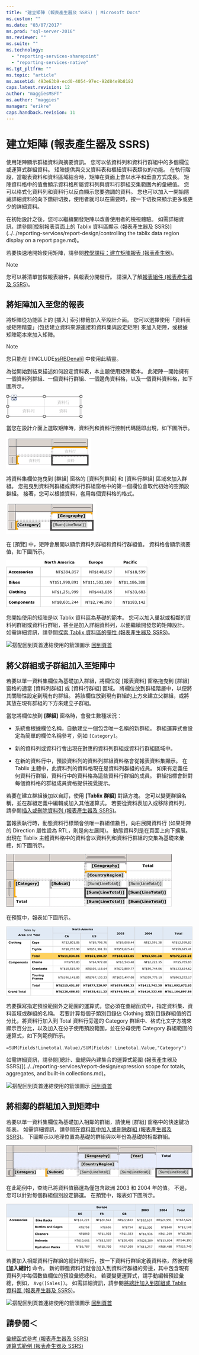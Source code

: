 ```yaml
---
title: "建立矩陣 (報表產生器及 SSRS) | Microsoft Docs"
ms.custom: ""
ms.date: "03/07/2017"
ms.prod: "sql-server-2016"
ms.reviewer: ""
ms.suite: ""
ms.technology: 
  - "reporting-services-sharepoint"
  - "reporting-services-native"
ms.tgt_pltfrm: ""
ms.topic: "article"
ms.assetid: 493e63b9-ecd0-4054-97ec-92d84e9b8182
caps.latest.revision: 12
author: "maggiesMSFT"
ms.author: "maggies"
manager: "erikre"
caps.handback.revision: 11
---
```

# 建立矩陣 (報表產生器及 SSRS)
  使用矩陣顯示群組資料與摘要資訊。 您可以依資料列和資料行群組中的多個欄位或運算式群組資料。 矩陣提供與交叉資料表和樞紐資料表類似的功能。 在執行階段，當報表資料和資料區域結合時，矩陣在頁面上會以水平和垂直方式成長。 矩陣資料格中的值會顯示資料格所屬資料列與資料行群組交集範圍內的彙總值。 您可以格式化資料列和資料行以反白顯示您要強調的資料。 您也可以加入一開始隱藏詳細資料的向下鑽研切換，使用者就可以在需要時，按一下切換來顯示更多或更少的詳細資料。  
  
 在初始設計之後，您可以繼續開發矩陣以改善使用者的檢視體驗。 如需詳細資訊，請參閱[控制報表頁面上的 Tablix 資料區顯示 &#40;報表產生器及 SSRS&#41;](../../reporting-services/report-design/controlling the tablix data region display on a report page.md)。  
  
 若要快速地開始使用矩陣，請參閱[教學課程：建立矩陣報表 &#40;報表產生器&#41;](../../reporting-services/tutorial-creating-a-matrix-report-report-builder.md)。  
  
> [!NOTE]  
>  您可以將清單當做報表組件，與報表分開發行。 請深入了解[報表組件 (報表產生器及 SSRS)](../../reporting-services/report-design/report-parts-report-builder-and-ssrs.md)。  
  
##  <a name="AddingMatrix"></a> 將矩陣加入至您的報表  
 將矩陣從功能區上的 [插入] 索引標籤加入至設計介面。 您可以選擇使用「資料表或矩陣精靈」(包括建立資料來源連接和資料集與設定矩陣) 來加入矩陣，或根據矩陣範本來加入矩陣。  
  
> [!NOTE]  
>  您只能在 [!INCLUDE[ssRBDenali](../../includes/ssrbdenali-md.md)] 中使用此精靈。  
  
 為從開始到結束描述如何設定資料表，本主題使用矩陣範本。  此矩陣一開始擁有一個資料列群組、一個資料行群組、一個邊角資料格，以及一個資料資料格，如下圖所示。  
  
 ![具有 1 個資料列和 1 個資料行群組的空白矩陣](../../reporting-services/report-design/media/rs-matrixtemplatenew.gif "具有 1 個資料列和 1 個資料行群組的空白矩陣")  
  
 當您在設計介面上選取矩陣時，資料列和資料行控制代碼隨即出現，如下圖所示。  
  
 ![從工具箱新增選取的新矩陣](../../reporting-services/report-design/media/rs-matrixtemplatenewselected.gif "從工具箱新增選取的新矩陣")  
  
 將資料集欄位拖曳到 [群組] 窗格的 [資料列群組] 和 [資料行群組] 區域來加入群組。 您拖曳到資料列群組或資料行群組窗格中的第一個欄位會取代初始的空預設群組。 接著，您可以根據資料，套用每個資料格的格式。  
  
 ![矩陣、目錄資料列和地理位置資料行群組](../../reporting-services/report-design/media/rs-basicmatrixdesign.gif "矩陣、目錄資料列和地理位置資料行群組")  
  
 在 [預覽] 中，矩陣會展開以顯示資料列群組和資料行群組值。 資料格會顯示摘要值，如下圖所示。  
  
 ![具有展開群組的轉譯矩陣預覽](../../reporting-services/report-design/media/rs-basicmatrixpreview.gif "具有展開群組的轉譯矩陣預覽")  
  
 您開始使用的矩陣是以 Tablix 資料區為基礎的範本。 您可以加入巢狀或相鄰的資料列群組或資料行群組，甚至是加入詳細資料列，以便繼續開發您的矩陣設計。 如需詳細資訊，請參閱[探索 Tablix 資料區的彈性 &#40;報表產生器及 SSRS&#41;](../../reporting-services/report-design/exploring-the-flexibility-of-a-tablix-data-region-report-builder-and-ssrs.md)。  
  
 ![搭配回到頁首連結使用的箭頭圖示](../../analysis-services/instances/media/uparrow16x16.png "搭配回到頁首連結使用的箭頭圖示") [回到頁首](#BackToTop)  
  
##  <a name="AddingParentGroupChild"></a> 將父群組或子群組加入至矩陣中  
 若要以單一資料集欄位為基礎加入群組，將欄位從 [報表資料] 窗格拖曳到 [群組] 窗格的適當 [資料列群組] 或 [資料行群組] 區域。 將欄位放到群組階層中，以便將其關聯性設定到現有的群組。 將該欄位放到現有群組的上方來建立父群組，或將其放在現有群組的下方來建立子群組。  
  
 當您將欄位放到 **[群組]** 窗格時，會發生數種狀況：  
  
-   系統會根據欄位名稱，自動建立一個包含唯一名稱的新群組。 群組運算式會設定為簡單的欄位名稱參考，例如 `[Category]`。  
  
-   新的資料列或資料行會出現在對應的資料列群組或資料行群組區域中。  
  
-   在新的資料行中，預設資料列的資料列群組資料格會從報表資料集顯示。 在 Tablix 主體中，此資料列的資料格現在是資料列群組的成員。 如果有定義任何資料行群組，資料行中的資料格為這些資料行群組的成員。 群組指標會針對每個資料格的群組成員資格提供視覺提示。  
  
 若要在建立群組後加以自訂，使用 **[Tablix 群組]** 對話方塊。 您可以變更群組名稱，並在群組定義中編輯或加入其他運算式。 若要從資料表加入或移除資料列，請參閱[插入或刪除資料列 &#40;報表產生器及 SSRS&#41;](../../reporting-services/report-design/insert-or-delete-a-row-report-builder-and-ssrs.md)。  
  
 當報表執行時，動態資料行標頭會依唯一群組值數目，向右展開資料行 (如果矩陣的 Direction 屬性設為 RTL，則是向左展開)。 動態資料列是在頁面上向下擴展。 出現在 Tablix 主體資料格中的資料會以資料列和資料行群組的交集為基礎來彙總，如下圖所示。  
  
 ![矩陣、巢狀資料列和具有總計的資料行群組](../../reporting-services/report-design/media/rs-basicmatrixnestedgroupstotalsdesign.gif "矩陣、巢狀資料列和具有總計的資料行群組")  
  
 在預覽中，報表如下圖所示。  
  
 ![預覽的巢狀群組](../../reporting-services/report-design/media/rs-basicmatrixnestedgroupstotalspreview.gif "預覽的巢狀群組")  
  
 若要撰寫指定預設範圍外之範圍的運算式，您必須在彙總函式中，指定資料集、資料區域或群組的名稱。 若要計算每個子類別目錄佔 Clothing 類別目錄群組值的百分比，將資料行加入到 Total 資料行旁邊的 Category 群組中、格式化文字方塊來顯示百分比，以及加入在分子使用預設範圍，並在分母使用 Category 群組範圍的運算式，如下列範例所示。  
  
 `=SUM(Fields!Linetotal.Value)/SUM(Fields! Linetotal.Value,"Category")`  
  
 如需詳細資訊，請參閱[總計、彙總與內建集合的運算式範圍 &#40;報表產生器及 SSRS&#41;](../../reporting-services/report-design/expression scope for totals, aggregates, and built-in collections.md)。  
  
 ![搭配回到頁首連結使用的箭頭圖示](../../analysis-services/instances/media/uparrow16x16.png "搭配回到頁首連結使用的箭頭圖示") [回到頁首](#BackToTop)  
  
##  <a name="AddingAdjacentGroup"></a> 將相鄰的群組加入到矩陣中  
 若要以單一資料集欄位為基礎加入相鄰的群組，請使用 [群組] 窗格中的快速鍵功能表。 如需詳細資訊，請參閱[在資料區中加入或刪除群組 &#40;報表產生器及 SSRS&#41;](../../reporting-services/report-design/add-or-delete-a-group-in-a-data-region-report-builder-and-ssrs.md)。 下圖顯示以地理位置為基礎的群組與以年份為基礎的相鄰群組。  
  
 ![地理位置和年份的相鄰資料行群組](../../reporting-services/report-design/media/rs-basicmatrixadjacentgroupsdesign.gif "地理位置和年份的相鄰資料行群組")  
  
 在此範例中，查詢已將資料值篩選為僅包含歐洲 2003 和 2004 年的值。 不過，您可以針對每個群組個別設定篩選。 在預覽中，報表如下圖所示。  
  
 ![相鄰資料行群組預覽](../../reporting-services/report-design/media/rs-basicmatrixadjacentgroupspreview.gif "相鄰資料行群組預覽")  
  
 若要加入相鄰資料行群組的總計資料行，按一下資料行群組定義資料格，然後使用 **[加入總計]** 命令。 新的靜態資料行就會加入到資料行群組的旁邊，其中包含現有資料列中每個數值欄位的預設彙總總和。 若要變更運算式，請手動編輯預設彙總，例如， `Avg([Sales])`。 如需詳細資訊，請參閱[將總計加入到群組或 Tablix 資料區 &#40;報表產生器及 SSRS&#41;](../../reporting-services/report-design/add-a-total-to-a-group-or-tablix-data-region-report-builder-and-ssrs.md)。  
  
 ![搭配回到頁首連結使用的箭頭圖示](../../analysis-services/instances/media/uparrow16x16.png "搭配回到頁首連結使用的箭頭圖示") [回到頁首](#BackToTop)  
  
## 請參閱＜  
 [彙總函式參考 &#40;報表產生器及 SSRS&#41;](../../reporting-services/report-design/aggregate-functions-reference-report-builder-and-ssrs.md)   
 [運算式範例 &#40;報表產生器及 SSRS&#41;](../../reporting-services/report-design/expression-examples-report-builder-and-ssrs.md)  
  
  
